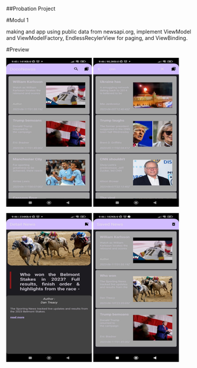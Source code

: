 ##Probation Project

#Modul 1

making and app using public data from newsapi.org, implement ViewModel and ViewModelFactory, EndlessRecylerView for paging, and ViewBinding.

#Preview

<img src="src/Main Page.jpg" alt="Main Page" width="230" height="400"> <img src="src/Search Page.jpg" alt="Search Page" width="230" height="400">

<img src="src/Detail Page.jpg" alt="Detail Page" width="230" height="400"> <img src="src/Saved Page.jpg" alt="Saved Page" width="230" height="400">

